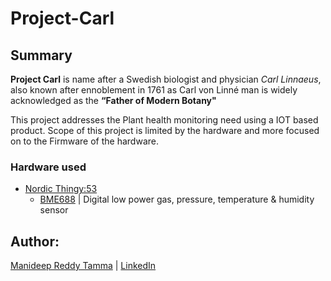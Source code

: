 # Project-Carl

## Summary
**Project Carl** is name after a Swedish biologist and physician *Carl Linnaeus*, also known after ennoblement in 1761 as Carl von Linné man is widely acknowledged as the **“Father of Modern Botany"**

This project addresses the Plant health monitoring need using a IOT based product. Scope of this project is limited by the hardware and more focused on to the Firmware of the hardware.

### Hardware used

- [Nordic Thingy:53](https://www.nordicsemi.com/Products/Development-hardware/Nordic-Thingy-53)
    - [BME688](https://cdn.shopify.com/s/files/1/0174/1800/files/bst-bme688-ds000.pdf?v=1620834794) | Digital low power gas, pressure, temperature & humidity sensor

## Author: 

[Manideep Reddy Tamma](mailto:manideep@bioliberty.co.uk) | [LinkedIn](https://www.linkedin.com/in/manideep-reddy-tamma/)